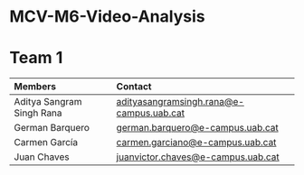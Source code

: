 # MCV-M6-Video-Analysis

# Team 1

| Members | Contact |
| :---         |   :---    | 
| Aditya Sangram Singh Rana   | adityasangramsingh.rana@e-campus.uab.cat | 
| German Barquero    | german.barquero@e-campus.uab.cat  |
| Carmen García    | carmen.garciano@e-campus.uab.cat  |
| Juan Chaves | juanvictor.chaves@e-campus.uab.cat |

